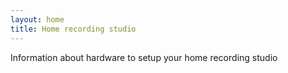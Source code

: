 ```yaml
---
layout: home
title: Home recording studio
---
```


Information about hardware to setup your home recording studio

